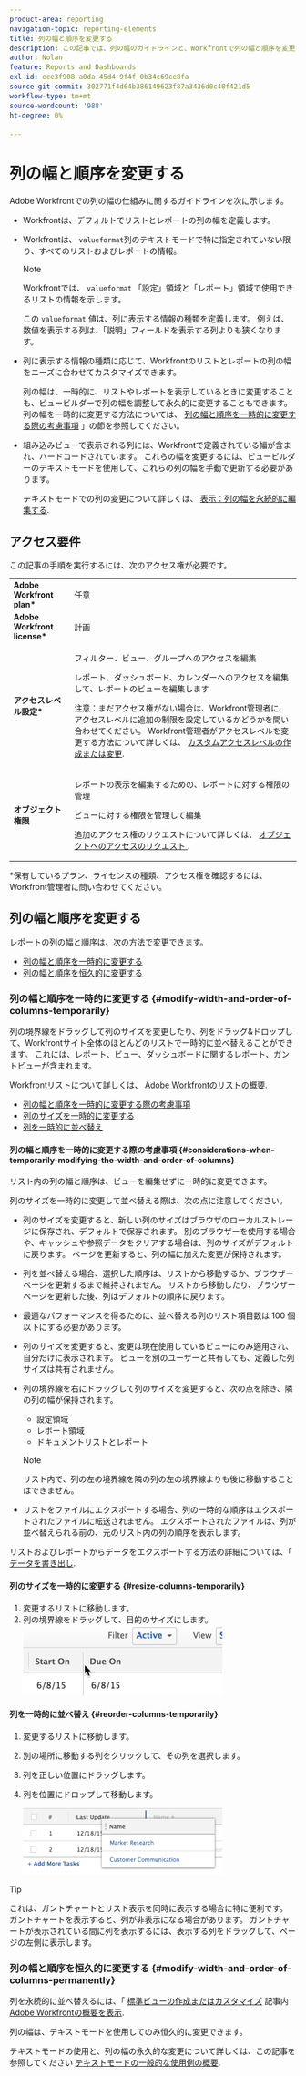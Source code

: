 ```yaml
---
product-area: reporting
navigation-topic: reporting-elements
title: 列の幅と順序を変更する
description: この記事では、列の幅のガイドラインと、Workfrontで列の幅と順序を変更する方法について説明します。
author: Nolan
feature: Reports and Dashboards
exl-id: ece3f908-a0da-45d4-9f4f-0b34c69ce8fa
source-git-commit: 302771f4d64b386149623f87a3436d0c40f421d5
workflow-type: tm+mt
source-wordcount: '988'
ht-degree: 0%

---
```


# 列の幅と順序を変更する

Adobe Workfrontでの列の幅の仕組みに関するガイドラインを次に示します。

* Workfrontは、デフォルトでリストとレポートの列の幅を定義します。
* Workfrontは、 `valueformat`列のテキストモードで特に指定されていない限り、すべてのリストおよびレポートの情報。

   >[!NOTE]
   >
   >Workfrontでは、 `valueformat` 「設定」領域と「レポート」領域で使用できるリストの情報を示します。

   この `valueformat` 値は、列に表示する情報の種類を定義します。 例えば、数値を表示する列は、「説明」フィールドを表示する列よりも狭くなります。

* 列に表示する情報の種類に応じて、Workfrontのリストとレポートの列の幅をニーズに合わせてカスタマイズできます。

   列の幅は、一時的に、リストやレポートを表示しているときに変更することも、ビュービルダーで列の幅を調整して永久的に変更することもできます。 列の幅を一時的に変更する方法については、 [列の幅と順序を一時的に変更する際の考慮事項](#considerations-when-temporarily-modifying-the-width-and-order-of-columns) 」の節を参照してください。

* 組み込みビューで表示される列には、Workfrontで定義されている幅が含まれ、ハードコードされています。 これらの幅を変更するには、ビュービルダーのテキストモードを使用して、これらの列の幅を手動で更新する必要があります。

   テキストモードでの列の変更について詳しくは、 [表示：列の幅を永続的に編集する](../../../reports-and-dashboards/reports/custom-view-filter-grouping-samples/view-edit-column-width-permanently.md).

## アクセス要件

この記事の手順を実行するには、次のアクセス権が必要です。

<table style="table-layout:auto"> 
 <col> 
 <col> 
 <tbody> 
  <tr> 
   <td role="rowheader"><strong>Adobe Workfront plan*</strong></td> 
   <td> <p>任意</p> </td> 
  </tr> 
  <tr> 
   <td role="rowheader"><strong>Adobe Workfront license*</strong></td> 
   <td> <p>計画 </p> </td> 
  </tr> 
  <tr> 
   <td role="rowheader"><strong>アクセスレベル設定*</strong></td> 
   <td> <p>フィルター、ビュー、グループへのアクセスを編集</p> <p>レポート、ダッシュボード、カレンダーへのアクセスを編集して、レポートのビューを編集します</p> <p>注意：まだアクセス権がない場合は、Workfront管理者に、アクセスレベルに追加の制限を設定しているかどうかを問い合わせてください。 Workfront管理者がアクセスレベルを変更する方法について詳しくは、 <a href="../../../administration-and-setup/add-users/configure-and-grant-access/create-modify-access-levels.md" class="MCXref xref">カスタムアクセスレベルの作成または変更</a>.</p> </td> 
  </tr> 
  <tr> 
   <td role="rowheader"><strong>オブジェクト権限</strong></td> 
   <td> <p>レポートの表示を編集するための、レポートに対する権限の管理</p> <p>ビューに対する権限を管理して編集</p> <p>追加のアクセス権のリクエストについて詳しくは、 <a href="../../../workfront-basics/grant-and-request-access-to-objects/request-access.md" class="MCXref xref">オブジェクトへのアクセスのリクエスト </a>.</p> </td> 
  </tr> 
 </tbody> 
</table>

&#42;保有しているプラン、ライセンスの種類、アクセス権を確認するには、Workfront管理者に問い合わせてください。

## 列の幅と順序を変更する

レポートの列の幅と順序は、次の方法で変更できます。

* [列の幅と順序を一時的に変更する](#modify-width-and-order-of-columns-temporarily)
* [列の幅と順序を恒久的に変更する](#modify-width-and-order-of-columns-permanently)

### 列の幅と順序を一時的に変更する {#modify-width-and-order-of-columns-temporarily}

列の境界線をドラッグして列のサイズを変更したり、列をドラッグ&amp;ドロップして、Workfrontサイト全体のほとんどのリストで一時的に並べ替えることができます。 これには、レポート、ビュー、ダッシュボードに関するレポート、ガントビューが含まれます。

Workfrontリストについて詳しくは、 [Adobe Workfrontのリストの概要](../../../workfront-basics/navigate-workfront/use-lists/view-items-in-a-list.md).

* [列の幅と順序を一時的に変更する際の考慮事項](#considerations-when-temporarily-modifying-the-width-and-order-of-columns)
* [列のサイズを一時的に変更する](#resize-columns-temporarily)
* [列を一時的に並べ替え](#reorder-columns-temporarily)

#### 列の幅と順序を一時的に変更する際の考慮事項 {#considerations-when-temporarily-modifying-the-width-and-order-of-columns}

リスト内の列の幅と順序は、ビューを編集せずに一時的に変更できます。

列のサイズを一時的に変更して並べ替える際は、次の点に注意してください。

* 列のサイズを変更すると、新しい列のサイズはブラウザのローカルストレージに保存され、デフォルトで保存されます。 別のブラウザーを使用する場合や、キャッシュや参照データをクリアする場合は、列のサイズがデフォルトに戻ります。 ページを更新すると、列の幅に加えた変更が保持されます。
* 列を並べ替える場合、選択した順序は、リストから移動するか、ブラウザーページを更新するまで維持されません。 リストから移動したり、ブラウザーページを更新した後、列はデフォルトの順序に戻ります。
* 最適なパフォーマンスを得るために、並べ替える列のリスト項目数は 100 個以下にする必要があります。
* 列のサイズを変更すると、変更は現在使用しているビューにのみ適用され、自分だけに表示されます。 ビューを別のユーザーと共有しても、定義した列サイズは共有されません。
* 列の境界線を右にドラッグして列のサイズを変更すると、次の点を除き、隣の列の幅が保持されます。

   * 設定領域
   * レポート領域
   * ドキュメントリストとレポート

   >[!NOTE]
   >
   >リスト内で、列の左の境界線を隣の列の左の境界線よりも後に移動することはできません。

* リストをファイルにエクスポートする場合、列の一時的な順序はエクスポートされたファイルに転送されません。 エクスポートされたファイルは、列が並べ替えられる前の、元のリスト内の列の順序を表示します。

リストおよびレポートからデータをエクスポートする方法の詳細については、「 [データを書き出し](../../../reports-and-dashboards/reports/creating-and-managing-reports/export-data.md).

#### 列のサイズを一時的に変更する {#resize-columns-temporarily}

1. 変更するリストに移動します。
1. 列の境界線をドラッグして、目的のサイズにします。\
   ![](assets/column-resize-350x124.png)

#### 列を一時的に並べ替え {#reorder-columns-temporarily}

1. 変更するリストに移動します。
1. 別の場所に移動する列をクリックして、その列を選択します。
1. 列を正しい位置にドラッグします。
1. 列を位置にドロップして移動します。

   ![](assets/column-reorder-350x118.png)

>[!TIP]
>
>これは、ガントチャートとリスト表示を同時に表示する場合に特に便利です。 ガントチャートを表示すると、列が非表示になる場合があります。 ガントチャートが表示されている間に列を表示するには、表示する列をドラッグして、ページの左側に表示します。

### 列の幅と順序を恒久的に変更する {#modify-width-and-order-of-columns-permanently}

列を永続的に並べ替えるには、「 [標準ビューの作成またはカスタマイズ](../../../reports-and-dashboards/reports/reporting-elements/views-overview.md#customizing-a-standard-view) 記事内 [Adobe Workfrontの概要を表示](../../../reports-and-dashboards/reports/reporting-elements/views-overview.md).

列の幅は、テキストモードを使用してのみ恒久的に変更できます。

テキストモードの使用と、列の幅の永久的な変更について詳しくは、この記事を参照してください [テキストモードの一般的な使用例の概要](../../../reports-and-dashboards/reports/text-mode/understand-common-uses-text-mode.md).
